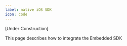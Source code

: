 ```yaml
---
label: native iOS SDK
icon: code
---
```


[Under Construction]

This page describes how to integrate the Embedded SDK